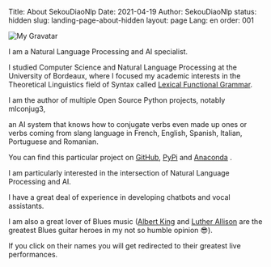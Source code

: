 Title: About SekouDiaoNlp
Date: 2021-04-19
Author: SekouDiaoNlp
status: hidden
slug: landing-page-about-hidden
layout: page
Lang: en
order: 001

![My Gravatar][my_sweet_photo]

I am a Natural Language Processing and AI specialist.



I studied Computer Science and Natural Language Processing at the University of Bordeaux,
where I focused my academic interests in the Theoretical Linguistics field of Syntax called [Lexical Functional Grammar](https://scholar.google.fr/scholar?q=lexical+functional+grammar&hl=fr&as_sdt=0&as_vis=1&oi=scholart).



I am the author of multiple Open Source Python projects, notably mlconjug3,

an AI system that knows how to conjugate verbs even made up ones or verbs coming from slang language in French, English,
Spanish, Italian, Portuguese and Romanian.



You can find this particular project on [GitHub](https://github.com/SekouDiaoNlp/mlconjug3), [PyPi](https://pypi.org/project/mlconjug3/) and [Anaconda](https://anaconda.org/conda-forge/mlconjug3) .



I am particularly interested in the intersection of Natural Language Processing and AI.



I have a great deal of experience in developing chatbots and vocal assistants.



I am also a great lover of Blues music ([Albert King](https://www.youtube.com/watch?v=mPcGJahjsHY&t=2524s) and [Luther Allison](https://www.youtube.com/watch?v=M3Qhg4PU8BQ) are the greatest Blues guitar heroes
in my not so humble opinion 😎). 



If you click on their names you will get redirected to their greatest live performances.

[my_sweet_photo]: {static}/images/huwey_gravatar.jpg